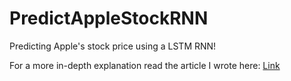 # PredictAppleStockRNN

Predicting Apple's stock price using a LSTM RNN!

For a more in-depth explanation read the article I wrote here: [Link](https://medium.com/@irhan.iftikar) 

